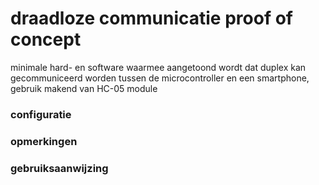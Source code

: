 # draadloze communicatie proof of concept
minimale hard- en software waarmee aangetoond wordt dat duplex kan gecommuniceerd worden tussen de microcontroller en een smartphone, gebruik makend van HC-05 module
<br />
### configuratie

### opmerkingen

### gebruiksaanwijzing

